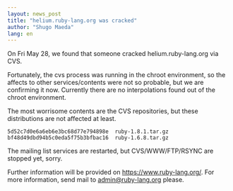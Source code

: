 ```yaml
---
layout: news_post
title: "helium.ruby-lang.org was cracked"
author: "Shugo Maeda"
lang: en
---
```


On Fri May 28, we found that someone cracked helium.ruby-lang.org
via CVS.

Fortunately, the cvs process was running in the chroot environment,
so the affects to other services/contents were not so probable, but
we are confirming it now.
Currently there are no interpolations found out of the chroot
environment.

The most worrisome contents are the CVS repositories, but these
distributions are not affected at least.

    5d52c7d0e6a6eb6e3bc68d77e794898e  ruby-1.8.1.tar.gz
    bf48d49dbd94b5c0eda5f75b3bfbac16  ruby-1.6.8.tar.gz

The mailing list services are restarted, but CVS/WWW/FTP/RSYNC
are stopped yet, sorry.

Further information will be provided on https://www.ruby-lang.org/.
For more information, send mail to admin@ruby-lang.org please.
